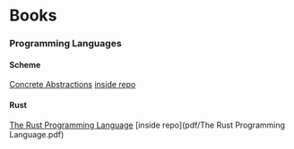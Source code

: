 # Books

### Programming Languages

#### Scheme

[Concrete Abstractions](https://gustavus.edu/mcs/max/concrete-abstractions-pdfs/ConcreteAbstractions.pdf) [inside repo](pdf/ConcreteAbstractions.pdf)

#### Rust

[The Rust Programming Language](https://doc.rust-lang.org/book/) [inside repo](pdf/The Rust Programming Language.pdf)
